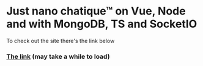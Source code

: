 # Just nano chatique™ on Vue, Node and with MongoDB, TS and SocketIO
To check out the site there's the link below 
### [The link](https://chatique.herokuapp.com) (may take a while to load)
